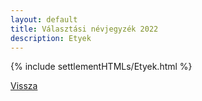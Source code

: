 ```yaml
---
layout: default
title: Választási névjegyzék 2022
description: Etyek
---
```


{% include settlementHTMLs/Etyek.html %}

[Vissza](../)